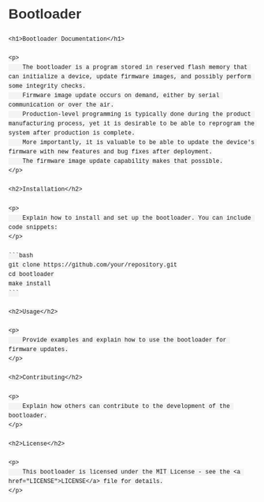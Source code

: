 # Bootloader
<!DOCTYPE html>
<html lang="en">
<head>
    <meta charset="UTF-8">
    <meta name="viewport" content="width=device-width, initial-scale=1.0">
    <title>Bootloader Documentation</title>
    <style>
        body {
            font-family: Arial, sans-serif;
            line-height: 1.6;
            margin: 2em;
        }
        h1, h2, h3 {
            color: #333;
        }
        p {
            margin-bottom: 1em;
        }
        code {
            background-color: #f4f4f4;
            padding: 2px 4px;
            border-radius: 4px;
            font-family: Menlo, Monaco, "Courier New", monospace;
        }
    </style>
</head>
<body>

    <h1>Bootloader Documentation</h1>

    <p>
        The bootloader is a program stored in reserved flash memory that can initialize a device, update firmware images, and possibly perform some integrity checks.
        Firmware image update occurs on demand, either by serial communication or over the air.
        Production-level programming is typically done during the product manufacturing process, yet it is desirable to be able to reprogram the system after production is complete.
        More importantly, it is valuable to be able to update the device's firmware with new features and bug fixes after deployment.
        The firmware image update capability makes that possible.
    </p>

    <h2>Installation</h2>

    <p>
        Explain how to install and set up the bootloader. You can include code snippets:
    </p>

    ```bash
    git clone https://github.com/your/repository.git
    cd bootloader
    make install
    ```

    <h2>Usage</h2>

    <p>
        Provide examples and explain how to use the bootloader for firmware updates.
    </p>

    <h2>Contributing</h2>

    <p>
        Explain how others can contribute to the development of the bootloader.
    </p>

    <h2>License</h2>

    <p>
        This bootloader is licensed under the MIT License - see the <a href="LICENSE">LICENSE</a> file for details.
    </p>

</body>
</html>

